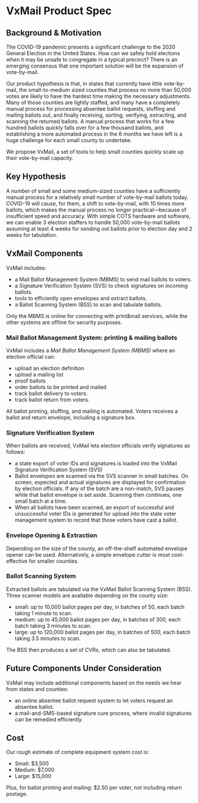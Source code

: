 # VxMail Product Spec

## Background & Motivation

The COVID-19 pandemic presents a significant challenge to the 2020
General Election in the United States. How can we safely hold elections when it may
be unsafe to congregate in a typical precinct? There is an emerging
consensus that one important solution will be the expansion of
vote-by-mail.

Our product hypothesis is that, in states that currently have little
vote-by-mail, the small-to-medium sized counties that process no more
than 50,000 votes are likely to have the hardest time making the
necessary adjustments. Many of those counties are lightly staffed, and
many have a completely manual process for processing absentee ballot
requests, stuffing and mailing ballots out, and finally receiving,
sorting, verifying, extracting, and scanning the returned ballots. A
manual process that works for a few hundred ballots quickly falls over
for a few thousand ballots, and establishing a more automated process
in the 6 months we have left is a huge challenge for each small county
to undertake.

We propose VxMail, a set of tools to help small counties quickly scale
up their vote-by-mail capacity.

## Key Hypothesis

A number of small and some medium-sized counties have a sufficiently
manual process for a relatively small number of vote-by-mail ballots
today. COVID-19 will cause, for them, a shift to vote-by-mail, with 10
times more ballots, which makes the manual process no longer
practical—because of insufficient speed and accuracy. With
simple COTS hardware and software, we can enable 3 election staffers
to handle 50,000 vote-by-mail ballots assuming at least 4 weeks for
sending out ballots prior to election day and 2 weeks for tabulation.

## VxMail Components

VxMail includes:
* a Mail Ballot Management System (MBMS) to send mail ballots to voters.
* a Signature Verification System (SVS) to check signatures on incoming ballots.
* tools to efficiently open envelopes and extract ballots.
* a Ballot Scanning System (BSS) to scan and tabulate ballots.

Only the MBMS is online for connecting with print&mail services, while
the other systems are offline for security purposes.

### Mail Ballot Management System: printing & mailing ballots

VxMail includes a _Mail Ballot Management System (MBMS)_ where an
election official can:

* upload an election definition
* upload a mailing list
* proof ballots
* order ballots to be printed and mailed
* track ballot delivery to voters.
* track ballot return from voters.

All ballot printing, stuffing, and mailing is automated. Voters
receives a ballot and return envelope, including a signature box.

### Signature Verification System

When ballots are received, VxMail lets election officials verify
signatures as follows:

* a state export of voter IDs and signatures is loaded into the VxMail Signature Verification System (SVS)
* Ballot envelopes are scanned via the SVS scanner in small batches. On screen, expected and actual signatures are displayed for confirmation by election officials. If any of the batch are a non-match, SVS pauses while that ballot envelope is set aside. Scanning then continues, one small batch at a time.
* When all ballots have been scanned, an export of successful and unsuccessful voter IDs is generated for upload into the state voter management system to record that those voters have cast a ballot.

### Envelope Opening & Extraction

Depending on the size of the county, an off-the-shelf automated
envelope opener can be used. Alternatively, a simple envelope cutter
is most cost-effective for smaller counties.

### Ballot Scanning System

Extracted ballots are tabulated via the VxMail Ballot Scanning System
(BSS). Three scanner models are available depending on the county size:

* small: up to 10,000 ballot pages per day, in batches of 50, each batch taking 1 minute to scan.
* medium: up to 45,000 ballot pages per day, in batches of 300, each batch taking 3 minutes to scan.
* large: up to 120,000 ballot pages per day, in batches of 500, each batch taking 3.5 minutes to scan.

The BSS then produces a set of CVRs, which can also be tabulated.

## Future Components Under Consideration

VxMail may include additional components based on the needs we hear from states and counties:

* an online absentee ballot request system to let voters request an absentee ballot.
* a mail-and-SMS-based signature cure process, where invalid signatures can be remedied efficiently.

## Cost

Our rough estimate of complete equipment system cost is:

* Small: $3,500
* Medium: $7,000
* Large: $15,000

Plus, for ballot printing and mailing: $2.50 per voter, not including return postage.
